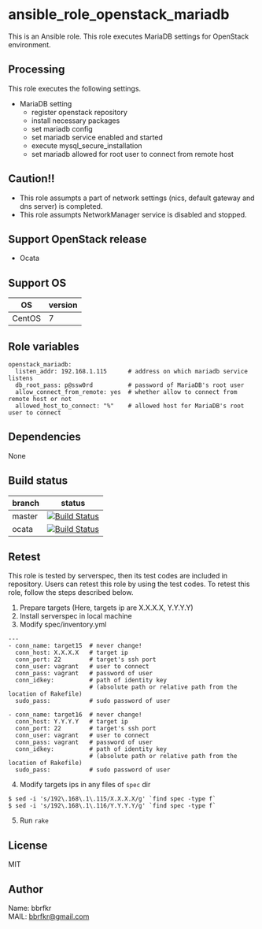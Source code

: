 # ansible_role_openstack_mariadb

This is an Ansible role. This role executes MariaDB settings for OpenStack environment.

## Processing
This role executes the following settings.

* MariaDB setting
  * register openstack repository
  * install necessary packages
  * set mariadb config
  * set mariadb service enabled and started
  * execute mysql_secure_installation
  * set mariadb allowed for root user to connect from remote host

## Caution!!
* This role assumpts a part of network settings (nics, default gateway and dns server) is completed.
* This role assumpts NetworkManager service is disabled and stopped.

## Support OpenStack release
* Ocata

## Support OS

| OS | version |
|----|---------|
|CentOS|7|

## Role variables
```
openstack_mariadb:
  listen_addr: 192.168.1.115      # address on which mariadb service listens
  db_root_pass: p@ssw0rd          # password of MariaDB's root user
  allow_connect_from_remote: yes  # whether allow to connect from remote host or not
  allowed_host_to_connect: "%"    # allowed host for MariaDB's root user to connect
```

## Dependencies
None

## Build status
|branch|status|
|------|------|
|master|[![Build Status](http://jenkins.bbrfkr.mydns.jp:8088/job/ansible_role_openstack_mariadb_master/badge/icon)](http://jenkins.bbrfkr.mydns.jp:8088/job/ansible_role_openstack_mariadb_master/)|
|ocata |[![Build Status](http://jenkins.bbrfkr.mydns.jp:8088/job/ansible_role_openstack_mariadb_ocata/badge/icon)](http://jenkins.bbrfkr.mydns.jp:8088/job/ansible_role_openstack_mariadb_ocata/)|

## Retest
This role is tested by serverspec, then its test codes are included in repository. Users can retest this role by using the test codes. To retest this role, follow the steps described below.

1. Prepare targets (Here, targets ip are X.X.X.X, Y.Y.Y.Y)
2. Install serverspec in local machine
3. Modify spec/inventory.yml
```
---
- conn_name: target15  # never change!
  conn_host: X.X.X.X   # target ip
  conn_port: 22        # target's ssh port
  conn_user: vagrant   # user to connect
  conn_pass: vagrant   # password of user
  conn_idkey:          # path of identity key 
                       # (absolute path or relative path from the location of Rakefile)
  sudo_pass:           # sudo password of user

- conn_name: target16  # never change!
  conn_host: Y.Y.Y.Y   # target ip
  conn_port: 22        # target's ssh port
  conn_user: vagrant   # user to connect
  conn_pass: vagrant   # password of user
  conn_idkey:          # path of identity key
                       # (absolute path or relative path from the location of Rakefile)
  sudo_pass:           # sudo password of user
```
4. Modify targets ips in any files of `spec` dir
```
$ sed -i 's/192\.168\.1\.115/X.X.X.X/g' `find spec -type f`
$ sed -i 's/192\.168\.1\.116/Y.Y.Y.Y/g' `find spec -type f`
```

5. Run `rake`

## License
MIT

## Author
Name: bbrfkr  
MAIL: bbrfkr@gmail.com

